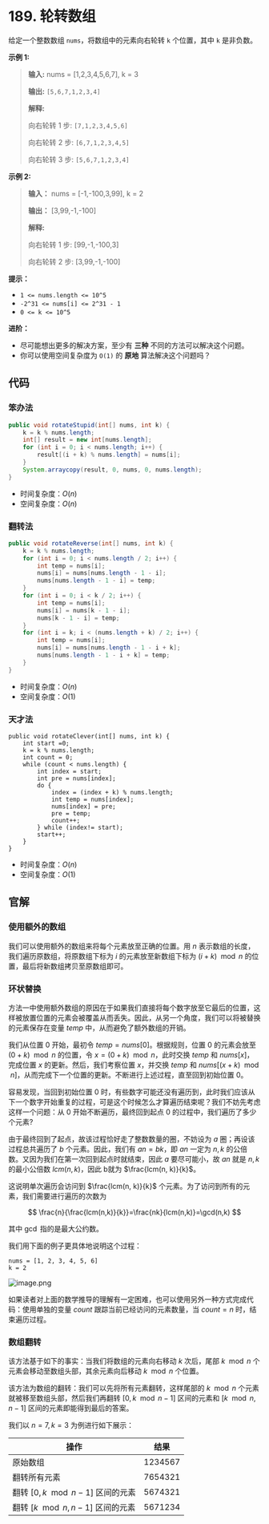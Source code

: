 # 189. 轮转数组

给定一个整数数组 `nums`，将数组中的元素向右轮转 `k` 个位置，其中 `k` 是非负数。

**示例 1:** 

> **输入:**  nums = \[1,2,3,4,5,6,7], k = 3
>
> **输出:**  `[5,6,7,1,2,3,4]`
>
> **解释:** 
>
> 向右轮转 1 步: `[7,1,2,3,4,5,6]`
>
> 向右轮转 2 步: `[6,7,1,2,3,4,5]`
>
> 向右轮转 3 步: `[5,6,7,1,2,3,4]`

**示例 2:** 

> **输入：** nums = \[\-1,\-100,3,99], k = 2
>
> **输出：** \[3,99,\-1,\-100]
>
> **解释:**  
>
> 向右轮转 1 步: \[99,\-1,\-100,3]
>
> 向右轮转 2 步: \[3,99,\-1,\-100]

**提示：** 

*   `1 <= nums.length <= 10^5`
*   `-2^31 <= nums[i] <= 2^31 - 1`
*   `0 <= k <= 10^5`

**进阶：** 

*   尽可能想出更多的解决方案，至少有 **三种**  不同的方法可以解决这个问题。
*   你可以使用空间复杂度为 `O(1)` 的 **原地**  算法解决这个问题吗？

## 代码

### 笨办法

```java
public void rotateStupid(int[] nums, int k) {
    k = k % nums.length;
    int[] result = new int[nums.length];
    for (int i = 0; i < nums.length; i++) {
        result[(i + k) % nums.length] = nums[i];
    }
    System.arraycopy(result, 0, nums, 0, nums.length);
}
```

- 时间复杂度：$O(n)$
- 空间复杂度：$O(n)$

### 翻转法

```java
public void rotateReverse(int[] nums, int k) {
    k = k % nums.length;
    for (int i = 0; i < nums.length / 2; i++) {
        int temp = nums[i];
        nums[i] = nums[nums.length - 1 - i];
        nums[nums.length - 1 - i] = temp;
    }
    for (int i = 0; i < k / 2; i++) {
        int temp = nums[i];
        nums[i] = nums[k - 1 - i];
        nums[k - 1 - i] = temp;
    }
    for (int i = k; i < (nums.length + k) / 2; i++) {
        int temp = nums[i];
        nums[i] = nums[nums.length - 1 - i + k];
        nums[nums.length - 1 - i + k] = temp;
    }
}
```

- 时间复杂度：$O(n)$
- 空间复杂度：$O(1)$

### 天才法

```
public void rotateClever(int[] nums, int k) {
    int start =0;
    k = k % nums.length;
    int count = 0;
    while (count < nums.length) {
        int index = start;
        int pre = nums[index];
        do {
            index = (index + k) % nums.length;
            int temp = nums[index];
            nums[index] = pre;
            pre = temp;
            count++;
        } while (index!= start);
        start++;
    }
}
```

- 时间复杂度：$O(n)$
- 空间复杂度：$O(1)$

## 官解

### 使用额外的数组

我们可以使用额外的数组来将每个元素放至正确的位置。用 $n$ 表示数组的长度，我们遍历原数组，将原数组下标为 $i$ 的元素放至新数组下标为 $(i+k)\mod n$ 的位置，最后将新数组拷贝至原数组即可。

### 环状替换

方法一中使用额外数组的原因在于如果我们直接将每个数字放至它最后的位置，这样被放置位置的元素会被覆盖从而丢失。因此，从另一个角度，我们可以将被替换的元素保存在变量 $temp$ 中，从而避免了额外数组的开销。

我们从位置 0 开始，最初令 $temp=nums[0]$。根据规则，位置 0 的元素会放至 $(0+k)\mod n$ 的位置，令 $x=(0+k) \mod n$，此时交换 $temp$ 和 $nums[x]$，完成位置 $x$ 的更新。然后，我们考察位置 $x$，并交换 $temp$ 和 $nums[(x+k) \mod n]$，从而完成下一个位置的更新。不断进行上述过程，直至回到初始位置 0。

容易发现，当回到初始位置 0 时，有些数字可能还没有遍历到，此时我们应该从下一个数字开始重复的过程，可是这个时候怎么才算遍历结束呢？我们不妨先考虑这样一个问题：从 0 开始不断遍历，最终回到起点 0 的过程中，我们遍历了多少个元素?

由于最终回到了起点，故该过程恰好走了整数数量的圈，不妨设为 $a$ 圈；再设该过程总共遍历了 $b$ 个元素。因此，我们有 $an=bk$，即 $an$ 一定为 $n,k$ 的公倍数。又因为我们在第一次回到起点时就结束，因此 $a$ 要尽可能小，故 $an$ 就是 $n,k$ 的最小公倍数 $lcm(n, k)$，因此 b就为 $\frac{lcm(n, k)}{k}$。

这说明单次遍历会访问到 $\frac{lcm(n, k)}{k}$ 个元素。为了访问到所有的元素，我们需要进行遍历的次数为

$$
\frac{n}{\frac{lcm(n,k)}{k}}=\frac{nk}{lcm(n,k)}=\gcd(n,k)
$$

其中 $\gcd$ 指的是最大公约数。

我们用下面的例子更具体地说明这个过程：

```
nums = [1, 2, 3, 4, 5, 6]
k = 2
```

![image.png](http://public.file.lvshuhuai.cn/images\f0493a97cdb7bc46b37306ca14e555451496f9f9c21effcad8517a81a26f30d6-image.png)

如果读者对上面的数学推导的理解有一定困难，也可以使用另外一种方式完成代码：使用单独的变量 $count$ 跟踪当前已经访问的元素数量，当 $count=n$ 时，结束遍历过程。

### 数组翻转

该方法基于如下的事实：当我们将数组的元素向右移动 $k$ 次后，尾部 $k \mod n$ 个元素会移动至数组头部，其余元素向后移动 $k \mod n$ 个位置。

该方法为数组的翻转：我们可以先将所有元素翻转，这样尾部的 $k \mod n$ 个元素就被移至数组头部，然后我们再翻转 $[0, k \mod n - 1]$ 区间的元素和 $[k \mod n, n - 1]$ 区间的元素即能得到最后的答案。

我们以 $n=7, k=3$ 为例进行如下展示：

| 操作                                | 结果    |
| ----------------------------------- | ------- |
| 原始数组                            | 1234567 |
| 翻转所有元素                        | 7654321 |
| 翻转 $[0, k \mod n - 1]$ 区间的元素 | 5674321 |
| 翻转 $[k \mod n, n - 1]$ 区间的元素 | 5671234 |